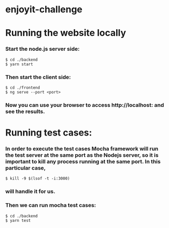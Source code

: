 # enjoyit-challenge


# Running the website locally

### Start the node.js server side:

```
$ cd ./backend
$ yarn start

```
### Then start the client side:

```
$ cd ./frontend
$ ng serve --port <port>

```

### Now you can use your browser to access http://localhost:<port> and see the results.


# Running test cases:

### In order to execute the test cases Mocha framework will run the test server at the same port as the Nodejs server, so it is important to kill any process running at the same port. In this particular case, 

```
$ kill -9 $(lsof -t -i:3000)

```
### will handle it for us.

### Then we can run mocha test cases:

```
$ cd ./backend
$ yarn test

```
